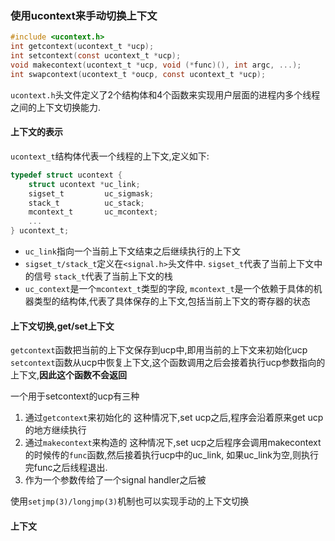 

### 使用ucontext来手动切换上下文
```c
#include <ucontext.h>
int getcontext(ucontext_t *ucp);
int setcontext(const ucontext_t *ucp);
void makecontext(ucontext_t *ucp, void (*func)(), int argc, ...);
int swapcontext(ucontext_t *oucp, const ucontext_t *ucp);
```

`ucontext.h`头文件定义了2个结构体和4个函数来实现用户层面的进程内多个线程之间的上下文切换能力.

#### 上下文的表示
`ucontext_t`结构体代表一个线程的上下文,定义如下:
```c
typedef struct ucontext {
    struct ucontext *uc_link;
    sigset_t         uc_sigmask;
    stack_t          uc_stack;
    mcontext_t       uc_mcontext;
    ...
} ucontext_t;
```

+ `uc_link`指向一个当前上下文结束之后继续执行的上下文
+ `sigset_t/stack_t`定义在`<signal.h>`头文件中.
`sigset_t`代表了当前上下文中的信号
`stack_t`代表了当前上下文的栈
+ `uc_context`是一个`mcontext_t`类型的字段,
`mcontext_t`是一个依赖于具体的机器类型的结构体,代表了具体保存的上下文,包括当前上下文的寄存器的状态


#### 上下文切换,get/set上下文
`getcontext`函数把当前的上下文保存到ucp中,即用当前的上下文来初始化ucp
`setcontext`函数从ucp中恢复上下文,这个函数调用之后会接着执行ucp参数指向的上下文,**因此这个函数不会返回**

一个用于setcontext的ucp有三种

1. 通过`getcontext`来初始化的
这种情况下,set ucp之后,程序会沿着原来get ucp的地方继续执行
2. 通过`makecontext`来构造的
这种情况下,set ucp之后程序会调用makecontext的时候传的`func`函数,然后接着执行ucp中的uc_link,
如果uc_link为空,则执行完func之后线程退出.
3. 作为一个参数传给了一个signal handler之后被


使用`setjmp(3)/longjmp(3)`机制也可以实现手动的上下文切换

#### 上下文

